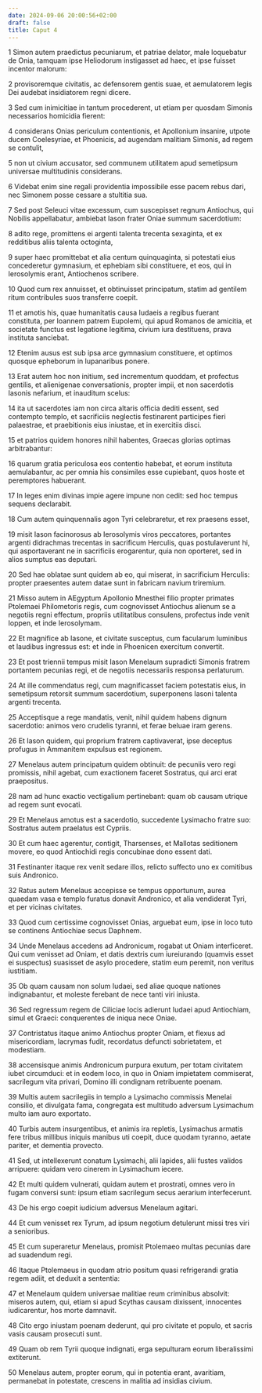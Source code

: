 ```yaml
---
date: 2024-09-06 20:00:56+02:00
draft: false
title: Caput 4
---
```





1 Simon autem praedictus pecuniarum, et patriae delator, male loquebatur de Onia, tamquam ipse Heliodorum instigasset ad haec, et ipse fuisset incentor malorum:

2 provisoremque civitatis, ac defensorem gentis suae, et aemulatorem legis Dei audebat insidiatorem regni dicere.

3 Sed cum inimicitiae in tantum procederent, ut etiam per quosdam Simonis necessarios homicidia fierent:

4 considerans Onias periculum contentionis, et Apollonium insanire, utpote ducem Coelesyriae, et Phoenicis, ad augendam malitiam Simonis, ad regem se contulit,

5 non ut civium accusator, sed communem utilitatem apud semetipsum universae multitudinis considerans.

6 Videbat enim sine regali providentia impossibile esse pacem rebus dari, nec Simonem posse cessare a stultitia sua.

7 Sed post Seleuci vitae excessum, cum suscepisset regnum Antiochus, qui Nobilis appellabatur, ambiebat Iason frater Oniae summum sacerdotium:

8 adito rege, promittens ei argenti talenta trecenta sexaginta, et ex redditibus aliis talenta octoginta,

9 super haec promittebat et alia centum quinquaginta, si potestati eius concederetur gymnasium, et ephebiam sibi constituere, et eos, qui in Ierosolymis erant, Antiochenos scribere.

10 Quod cum rex annuisset, et obtinuisset principatum, statim ad gentilem ritum contribules suos transferre coepit.

11 et amotis his, quae humanitatis causa Iudaeis a regibus fuerant constituta, per Ioannem patrem Eupolemi, qui apud Romanos de amicitia, et societate functus est legatione legitima, civium iura destituens, prava instituta sanciebat.

12 Etenim ausus est sub ipsa arce gymnasium constituere, et optimos quosque epheborum in lupanaribus ponere.

13 Erat autem hoc non initium, sed incrementum quoddam, et profectus gentilis, et alienigenae conversationis, propter impii, et non sacerdotis Iasonis nefarium, et inauditum scelus:

14 ita ut sacerdotes iam non circa altaris officia dediti essent, sed contempto templo, et sacrificiis neglectis festinarent participes fieri palaestrae, et praebitionis eius iniustae, et in exercitiis disci.

15 et patrios quidem honores nihil habentes, Graecas glorias optimas arbitrabantur:

16 quarum gratia periculosa eos contentio habebat, et eorum instituta aemulabantur, ac per omnia his consimiles esse cupiebant, quos hoste et peremptores habuerant.

17 In leges enim divinas impie agere impune non cedit: sed hoc tempus sequens declarabit.

18 Cum autem quinquennalis agon Tyri celebraretur, et rex praesens esset,

19 misit Iason facinorosus ab Ierosolymis viros peccatores, portantes argenti didrachmas trecentas in sacrificum Herculis, quas postulaverunt hi, qui asportaverant ne in sacrificiis erogarentur, quia non oporteret, sed in alios sumptus eas deputari.

20 Sed hae oblatae sunt quidem ab eo, qui miserat, in sacrificium Herculis: propter praesentes autem datae sunt in fabricam navium triremium.

21 Misso autem in AEgyptum Apollonio Mnesthei filio propter primates Ptolemaei Philometoris regis, cum cognovisset Antiochus alienum se a negotiis regni effectum, propriis utilitatibus consulens, profectus inde venit Ioppen, et inde Ierosolymam.

22 Et magnifice ab Iasone, et civitate susceptus, cum facularum luminibus et laudibus ingressus est: et inde in Phoenicen exercitum convertit.

23 Et post triennii tempus misit Iason Menelaum supradicti Simonis fratrem portantem pecunias regi, et de negotiis necessariis responsa perlaturum.

24 At ille commendatus regi, cum magnificasset faciem potestatis eius, in semetipsum retorsit summum sacerdotium, superponens Iasoni talenta argenti trecenta.

25 Acceptisque a rege mandatis, venit, nihil quidem habens dignum sacerdotio: animos vero crudelis tyranni, et ferae beluae iram gerens.

26 Et Iason quidem, qui proprium fratrem captivaverat, ipse deceptus profugus in Ammanitem expulsus est regionem.

27 Menelaus autem principatum quidem obtinuit: de pecuniis vero regi promissis, nihil agebat, cum exactionem faceret Sostratus, qui arci erat praepositus.

28 nam ad hunc exactio vectigalium pertinebant: quam ob causam utrique ad regem sunt evocati.

29 Et Menelaus amotus est a sacerdotio, succedente Lysimacho fratre suo: Sostratus autem praelatus est Cypriis.

30 Et cum haec agerentur, contigit, Tharsenses, et Mallotas seditionem movere, eo quod Antiochidi regis concubinae dono essent dati.

31 Festinanter itaque rex venit sedare illos, relicto suffecto uno ex comitibus suis Andronico.

32 Ratus autem Menelaus accepisse se tempus opportunum, aurea quaedam vasa e templo furatus donavit Andronico, et alia vendiderat Tyri, et per vicinas civitates.

33 Quod cum certissime cognovisset Onias, arguebat eum, ipse in loco tuto se continens Antiochiae secus Daphnem.

34 Unde Menelaus accedens ad Andronicum, rogabat ut Oniam interficeret. Qui cum venisset ad Oniam, et datis dextris cum iureiurando (quamvis esset ei suspectus) suasisset de asylo procedere, statim eum peremit, non veritus iustitiam.

35 Ob quam causam non solum Iudaei, sed aliae quoque nationes indignabantur, et moleste ferebant de nece tanti viri iniusta.

36 Sed regressum regem de Ciliciae locis adierunt Iudaei apud Antiochiam, simul et Graeci: conquerentes de iniqua nece Oniae.

37 Contristatus itaque animo Antiochus propter Oniam, et flexus ad misericordiam, lacrymas fudit, recordatus defuncti sobrietatem, et modestiam.

38 accensisque animis Andronicum purpura exutum, per totam civitatem iubet circumduci: et in eodem loco, in quo in Oniam impietatem commiserat, sacrilegum vita privari, Domino illi condignam retribuente poenam.

39 Multis autem sacrilegiis in templo a Lysimacho commissis Menelai consilio, et divulgata fama, congregata est multitudo adversum Lysimachum multo iam auro exportato.

40 Turbis autem insurgentibus, et animis ira repletis, Lysimachus armatis fere tribus millibus iniquis manibus uti coepit, duce quodam tyranno, aetate pariter, et dementia provecto.

41 Sed, ut intellexerunt conatum Lysimachi, alii lapides, alii fustes validos arripuere: quidam vero cinerem in Lysimachum iecere.

42 Et multi quidem vulnerati, quidam autem et prostrati, omnes vero in fugam conversi sunt: ipsum etiam sacrilegum secus aerarium interfecerunt.

43 De his ergo coepit iudicium adversus Menelaum agitari.

44 Et cum venisset rex Tyrum, ad ipsum negotium detulerunt missi tres viri a senioribus.

45 Et cum superaretur Menelaus, promisit Ptolemaeo multas pecunias dare ad suadendum regi.

46 Itaque Ptolemaeus in quodam atrio positum quasi refrigerandi gratia regem adiit, et deduxit a sententia:

47 et Menelaum quidem universae malitiae reum criminibus absolvit: miseros autem, qui, etiam si apud Scythas causam dixissent, innocentes iudicarentur, hos morte damnavit.

48 Cito ergo iniustam poenam dederunt, qui pro civitate et populo, et sacris vasis causam prosecuti sunt.

49 Quam ob rem Tyrii quoque indignati, erga sepulturam eorum liberalissimi extiterunt.

50 Menelaus autem, propter eorum, qui in potentia erant, avaritiam, permanebat in potestate, crescens in malitia ad insidias civium.

